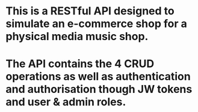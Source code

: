 # This is a RESTful API designed to simulate an e-commerce shop for a physical media music shop. 
# The API contains the 4 CRUD operations as well as authentication and authorisation though JW tokens and user & admin roles.
